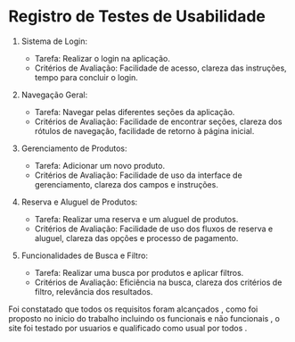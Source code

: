 # Registro de Testes de Usabilidade

1. Sistema de Login:
   - Tarefa: Realizar o login na aplicação.
   - Critérios de Avaliação: Facilidade de acesso, clareza das instruções, tempo para concluir o login.

2. Navegação Geral:
   - Tarefa: Navegar pelas diferentes seções da aplicação.
   - Critérios de Avaliação: Facilidade de encontrar seções, clareza dos rótulos de navegação, facilidade de retorno à página inicial.

3. Gerenciamento de Produtos:
   - Tarefa: Adicionar um novo produto.
   - Critérios de Avaliação: Facilidade de uso da interface de gerenciamento, clareza dos campos e instruções.

4. Reserva e Aluguel de Produtos:
   - Tarefa: Realizar uma reserva e um aluguel de produtos.
   - Critérios de Avaliação: Facilidade de uso dos fluxos de reserva e aluguel, clareza das opções e processo de pagamento.

5. Funcionalidades de Busca e Filtro:
   - Tarefa: Realizar uma busca por produtos e aplicar filtros.
   - Critérios de Avaliação: Eficiência na busca, clareza dos critérios de filtro, relevância dos resultados.


 Foi constatado que todos os requisitos foram alcançados , como foi proposto no inicio do trabalho incluindo os funcionais e não funcionais , o site foi testado por usuarios e qualificado como usual por todos .
